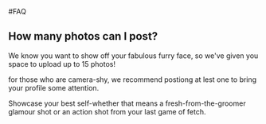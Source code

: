 #FAQ

## How many photos can I post?

We know you want to show off your fabulous furry face, so we've given you space to upload up to 15 photos!

for those who are camera-shy, we recommend postiong at lest one to bring your profile some attention.

Showcase your best self-whether that means a fresh-from-the-groomer glamour shot or an action shot from your last game of fetch.